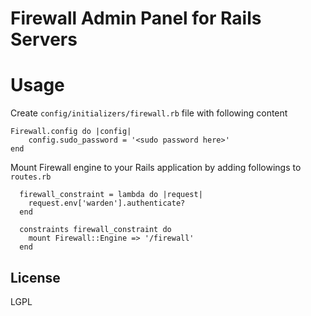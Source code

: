 Firewall Admin Panel for Rails Servers
======================================

Usage
=====

Create `config/initializers/firewall.rb` file with following content

```
Firewall.config do |config| 
	config.sudo_password = '<sudo password here>'
end
```

Mount Firewall engine to your Rails application by adding followings to `routes.rb`


```
  firewall_constraint = lambda do |request|
    request.env['warden'].authenticate?
  end

  constraints firewall_constraint do
    mount Firewall::Engine => '/firewall'
  end
```

License
-------

LGPL